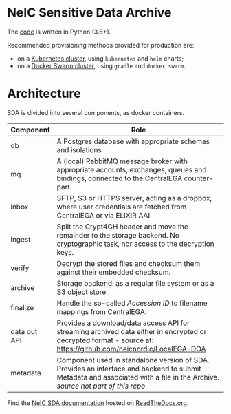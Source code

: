 # NeIC Sensitive Data Archive

The [code](lega) is written in Python (3.6+).

Recommended provisioning methods provided for production are:

* on a [Kubernetes cluster](https://github.com/neicnordic/sda-helm/), using `kubernetes` and `helm` charts;
* on a [Docker Swarm cluster](https://github.com/neicnordic/LocalEGA-deploy-swarm), using `gradle` and `docker swarm`.

# Architecture

SDA is divided into several components, as docker containers.

| Component     | Role |
|---------------|------|
| db            | A Postgres database with appropriate schemas and isolations |
| mq            | A (local) RabbitMQ message broker with appropriate accounts, exchanges, queues and bindings, connected to the CentralEGA counter-part. |
| inbox         | SFTP, S3 or HTTPS server, acting as a dropbox, where user credentials are fetched from CentralEGA or via ELIXIR AAI. |
| ingest        | Split the Crypt4GH header and move the remainder to the storage backend. No cryptographic task, nor access to the decryption keys. |
| verify        | Decrypt the stored files and checksum them against their embedded checksum. |
| archive       | Storage backend: as a regular file system or as a S3 object store. |
| finalize      | Handle the so-called _Accession ID_ to filename mappings from CentralEGA. |
| data out API  | Provides a download/data access API for streaming archived data either in encrypted or decrypted format - source at: https://github.com/neicnordic/LocalEGA-DOA |
| metadata      | Component used in standalone version of SDA. Provides an interface and backend to submit Metadata and associated with a file in the Archive. _source not part of this repo_ |

Find the [NeIC SDA documentation](https://neic-sda.readthedocs.io) hosted on [ReadTheDocs.org](https://readthedocs.org/).
